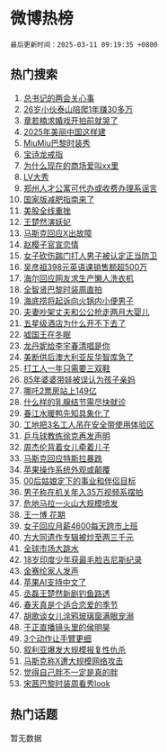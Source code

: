 # 微博热榜

`最后更新时间：2025-03-11 09:19:35 +0800`

## 热门搜索

1. [总书记的两会关心事](https://m.weibo.cn/search?containerid=100103type%3D1%26t%3D10%26q%3D%23%E6%80%BB%E4%B9%A6%E8%AE%B0%E7%9A%84%E4%B8%A4%E4%BC%9A%E5%85%B3%E5%BF%83%E4%BA%8B%23&stream_entry_id=51&isnewpage=1&extparam=seat%3D1%26stream_entry_id%3D51%26c_type%3D51%26filter_type%3Drealtimehot%26cate%3D10103%26pos%3D0%26q%3D%2523%25E6%2580%25BB%25E4%25B9%25A6%25E8%25AE%25B0%25E7%259A%2584%25E4%25B8%25A4%25E4%25BC%259A%25E5%2585%25B3%25E5%25BF%2583%25E4%25BA%258B%2523%26dgr%3D0%26display_time%3D1741655974%26pre_seqid%3D17416559746950311750561)
1. [26岁小伙泰山陪爬1年赚30多万](https://m.weibo.cn/search?containerid=100103type%3D1%26t%3D10%26q%3D%2326%E5%B2%81%E5%B0%8F%E4%BC%99%E6%B3%B0%E5%B1%B1%E9%99%AA%E7%88%AC1%E5%B9%B4%E8%B5%9A30%E5%A4%9A%E4%B8%87%23&stream_entry_id=31&isnewpage=1&extparam=seat%3D1%26stream_entry_id%3D31%26pos%3D0%26q%3D%252326%25E5%25B2%2581%25E5%25B0%258F%25E4%25BC%2599%25E6%25B3%25B0%25E5%25B1%25B1%25E9%2599%25AA%25E7%2588%25AC1%25E5%25B9%25B4%25E8%25B5%259A30%25E5%25A4%259A%25E4%25B8%2587%2523%26filter_type%3Drealtimehot%26c_type%3D31%26realpos%3D1%26flag%3D0%26band_rank%3D1%26cate%3D5001%26dgr%3D0%26lcate%3D5001%26display_time%3D1741655974%26pre_seqid%3D17416559746950311750561)
1. [章若楠求婚戏开拍前就哭了](https://m.weibo.cn/search?containerid=100103type%3D1%26t%3D10%26q%3D%23%E7%AB%A0%E8%8B%A5%E6%A5%A0%E6%B1%82%E5%A9%9A%E6%88%8F%E5%BC%80%E6%8B%8D%E5%89%8D%E5%B0%B1%E5%93%AD%E4%BA%86%23&stream_entry_id=31&isnewpage=1&extparam=seat%3D1%26stream_entry_id%3D31%26pos%3D1%26q%3D%2523%25E7%25AB%25A0%25E8%258B%25A5%25E6%25A5%25A0%25E6%25B1%2582%25E5%25A9%259A%25E6%2588%258F%25E5%25BC%2580%25E6%258B%258D%25E5%2589%258D%25E5%25B0%25B1%25E5%2593%25AD%25E4%25BA%2586%2523%26filter_type%3Drealtimehot%26c_type%3D31%26realpos%3D2%26flag%3D1%26band_rank%3D2%26cate%3D5001%26dgr%3D0%26lcate%3D5001%26display_time%3D1741655974%26pre_seqid%3D17416559746950311750561)
1. [2025年美丽中国这样建](https://m.weibo.cn/search?containerid=100103type%3D1%26t%3D10%26q%3D%232025%E5%B9%B4%E7%BE%8E%E4%B8%BD%E4%B8%AD%E5%9B%BD%E8%BF%99%E6%A0%B7%E5%BB%BA%23&stream_entry_id=31&isnewpage=1&extparam=seat%3D1%26stream_entry_id%3D31%26pos%3D2%26q%3D%25232025%25E5%25B9%25B4%25E7%25BE%258E%25E4%25B8%25BD%25E4%25B8%25AD%25E5%259B%25BD%25E8%25BF%2599%25E6%25A0%25B7%25E5%25BB%25BA%2523%26filter_type%3Drealtimehot%26c_type%3D31%26realpos%3D3%26flag%3D0%26band_rank%3D3%26cate%3D5001%26dgr%3D0%26lcate%3D5001%26display_time%3D1741655974%26pre_seqid%3D17416559746950311750561)
1. [MiuMiu巴黎时装秀](https://m.weibo.cn/search?containerid=100103type%3D1%26t%3D10%26q%3D%23MiuMiu%E5%B7%B4%E9%BB%8E%E6%97%B6%E8%A3%85%E7%A7%80%23&stream_entry_id=31&isnewpage=1&extparam=seat%3D1%26is_ad_pos%3D1%26pos%3D3%26topic_ad%3D1%26q%3D%2523MiuMiu%25E5%25B7%25B4%25E9%25BB%258E%25E6%2597%25B6%25E8%25A3%2585%25E7%25A7%2580%2523%26dgr%3D0%26adid%3D278791%26lcate%3D5001%26stream_entry_id%3D31%26band_rank%3D4%26cate%3D5001%26filter_type%3Drealtimehot%26c_type%3D31%26display_time%3D1741655974%26pre_seqid%3D17416559746950311750561)
1. [宝诗龙戒指](https://m.weibo.cn/search?containerid=100103type%3D1%26t%3D10%26q%3D%E5%AE%9D%E8%AF%97%E9%BE%99%E6%88%92%E6%8C%87&stream_entry_id=31&isnewpage=1&extparam=seat%3D1%26stream_entry_id%3D31%26pos%3D4%26q%3D%25E5%25AE%259D%25E8%25AF%2597%25E9%25BE%2599%25E6%2588%2592%25E6%258C%2587%26filter_type%3Drealtimehot%26c_type%3D31%26realpos%3D4%26flag%3D1%26band_rank%3D4%26cate%3D5001%26dgr%3D0%26lcate%3D5001%26display_time%3D1741655974%26pre_seqid%3D17416559746950311750561)
1. [为什么现在的商场爱叫xx里](https://m.weibo.cn/search?containerid=100103type%3D1%26t%3D10%26q%3D%23%E4%B8%BA%E4%BB%80%E4%B9%88%E7%8E%B0%E5%9C%A8%E7%9A%84%E5%95%86%E5%9C%BA%E7%88%B1%E5%8F%ABxx%E9%87%8C%23&stream_entry_id=31&isnewpage=1&extparam=seat%3D1%26stream_entry_id%3D31%26pos%3D5%26q%3D%2523%25E4%25B8%25BA%25E4%25BB%2580%25E4%25B9%2588%25E7%258E%25B0%25E5%259C%25A8%25E7%259A%2584%25E5%2595%2586%25E5%259C%25BA%25E7%2588%25B1%25E5%258F%25ABxx%25E9%2587%258C%2523%26filter_type%3Drealtimehot%26c_type%3D31%26realpos%3D5%26flag%3D0%26band_rank%3D5%26cate%3D5001%26dgr%3D0%26lcate%3D5001%26display_time%3D1741655974%26pre_seqid%3D17416559746950311750561)
1. [LV大秀](https://m.weibo.cn/search?containerid=100103type%3D1%26t%3D10%26q%3DLV%E5%A4%A7%E7%A7%80&stream_entry_id=31&isnewpage=1&extparam=seat%3D1%26stream_entry_id%3D31%26pos%3D6%26q%3DLV%25E5%25A4%25A7%25E7%25A7%2580%26filter_type%3Drealtimehot%26c_type%3D31%26realpos%3D6%26flag%3D1%26band_rank%3D6%26cate%3D5001%26dgr%3D0%26lcate%3D5001%26display_time%3D1741655974%26pre_seqid%3D17416559746950311750561)
1. [郑州人才公寓可代办或收费办理系谣言](https://m.weibo.cn/search?containerid=100103type%3D1%26t%3D10%26q%3D%23%E9%83%91%E5%B7%9E%E4%BA%BA%E6%89%8D%E5%85%AC%E5%AF%93%E5%8F%AF%E4%BB%A3%E5%8A%9E%E6%88%96%E6%94%B6%E8%B4%B9%E5%8A%9E%E7%90%86%E7%B3%BB%E8%B0%A3%E8%A8%80%23&stream_entry_id=31&isnewpage=1&extparam=seat%3D1%26is_ad_pos%3D1%26pos%3D7%26q%3D%2523%25E9%2583%2591%25E5%25B7%259E%25E4%25BA%25BA%25E6%2589%258D%25E5%2585%25AC%25E5%25AF%2593%25E5%258F%25AF%25E4%25BB%25A3%25E5%258A%259E%25E6%2588%2596%25E6%2594%25B6%25E8%25B4%25B9%25E5%258A%259E%25E7%2590%2586%25E7%25B3%25BB%25E8%25B0%25A3%25E8%25A8%2580%2523%26dgr%3D0%26adid%3D278804%26lcate%3D5001%26stream_entry_id%3D31%26band_rank%3D7%26cate%3D5001%26filter_type%3Drealtimehot%26c_type%3D31%26display_time%3D1741655974%26pre_seqid%3D17416559746950311750561)
1. [国家版减肥指南来了](https://m.weibo.cn/search?containerid=100103type%3D1%26t%3D10%26q%3D%23%E5%9B%BD%E5%AE%B6%E7%89%88%E5%87%8F%E8%82%A5%E6%8C%87%E5%8D%97%E6%9D%A5%E4%BA%86%23&stream_entry_id=31&isnewpage=1&extparam=seat%3D1%26stream_entry_id%3D31%26pos%3D8%26q%3D%2523%25E5%259B%25BD%25E5%25AE%25B6%25E7%2589%2588%25E5%2587%258F%25E8%2582%25A5%25E6%258C%2587%25E5%258D%2597%25E6%259D%25A5%25E4%25BA%2586%2523%26filter_type%3Drealtimehot%26c_type%3D31%26realpos%3D7%26flag%3D16%26band_rank%3D7%26cate%3D5001%26dgr%3D0%26lcate%3D5001%26display_time%3D1741655974%26pre_seqid%3D17416559746950311750561)
1. [美股全线重挫](https://m.weibo.cn/search?containerid=100103type%3D1%26t%3D10%26q%3D%23%E7%BE%8E%E8%82%A1%E5%85%A8%E7%BA%BF%E9%87%8D%E6%8C%AB%23&stream_entry_id=31&isnewpage=1&extparam=seat%3D1%26stream_entry_id%3D31%26pos%3D9%26q%3D%2523%25E7%25BE%258E%25E8%2582%25A1%25E5%2585%25A8%25E7%25BA%25BF%25E9%2587%258D%25E6%258C%25AB%2523%26filter_type%3Drealtimehot%26c_type%3D31%26realpos%3D8%26flag%3D1%26band_rank%3D8%26cate%3D5001%26dgr%3D0%26lcate%3D5001%26display_time%3D1741655974%26pre_seqid%3D17416559746950311750561)
1. [王楚然演妖妃](https://m.weibo.cn/search?containerid=100103type%3D1%26t%3D10%26q%3D%E7%8E%8B%E6%A5%9A%E7%84%B6%E6%BC%94%E5%A6%96%E5%A6%83&stream_entry_id=31&isnewpage=1&extparam=seat%3D1%26stream_entry_id%3D31%26pos%3D10%26q%3D%25E7%258E%258B%25E6%25A5%259A%25E7%2584%25B6%25E6%25BC%2594%25E5%25A6%2596%25E5%25A6%2583%26filter_type%3Drealtimehot%26c_type%3D31%26realpos%3D9%26flag%3D0%26band_rank%3D9%26cate%3D5001%26dgr%3D0%26lcate%3D5001%26display_time%3D1741655974%26pre_seqid%3D17416559746950311750561)
1. [马斯克回应X出故障](https://m.weibo.cn/search?containerid=100103type%3D1%26t%3D10%26q%3D%23%E9%A9%AC%E6%96%AF%E5%85%8B%E5%9B%9E%E5%BA%94X%E5%87%BA%E6%95%85%E9%9A%9C%23&stream_entry_id=31&isnewpage=1&extparam=seat%3D1%26stream_entry_id%3D31%26pos%3D11%26q%3D%2523%25E9%25A9%25AC%25E6%2596%25AF%25E5%2585%258B%25E5%259B%259E%25E5%25BA%2594X%25E5%2587%25BA%25E6%2595%2585%25E9%259A%259C%2523%26filter_type%3Drealtimehot%26c_type%3D31%26realpos%3D10%26flag%3D1%26band_rank%3D10%26cate%3D5001%26dgr%3D0%26lcate%3D5001%26display_time%3D1741655974%26pre_seqid%3D17416559746950311750561)
1. [赵樱子官宣恋情](https://m.weibo.cn/search?containerid=100103type%3D1%26t%3D10%26q%3D%23%E8%B5%B5%E6%A8%B1%E5%AD%90%E5%AE%98%E5%AE%A3%E6%81%8B%E6%83%85%23&stream_entry_id=31&isnewpage=1&extparam=seat%3D1%26stream_entry_id%3D31%26pos%3D12%26q%3D%2523%25E8%25B5%25B5%25E6%25A8%25B1%25E5%25AD%2590%25E5%25AE%2598%25E5%25AE%25A3%25E6%2581%258B%25E6%2583%2585%2523%26filter_type%3Drealtimehot%26c_type%3D31%26realpos%3D11%26flag%3D2%26band_rank%3D11%26cate%3D5001%26dgr%3D0%26lcate%3D5001%26display_time%3D1741655974%26pre_seqid%3D17416559746950311750561)
1. [女子砍伤踹门打人男子被认定正当防卫](https://m.weibo.cn/search?containerid=100103type%3D1%26t%3D10%26q%3D%23%E5%A5%B3%E5%AD%90%E7%A0%8D%E4%BC%A4%E8%B8%B9%E9%97%A8%E6%89%93%E4%BA%BA%E7%94%B7%E5%AD%90%E8%A2%AB%E8%AE%A4%E5%AE%9A%E6%AD%A3%E5%BD%93%E9%98%B2%E5%8D%AB%23&stream_entry_id=31&isnewpage=1&extparam=seat%3D1%26stream_entry_id%3D31%26pos%3D13%26q%3D%2523%25E5%25A5%25B3%25E5%25AD%2590%25E7%25A0%258D%25E4%25BC%25A4%25E8%25B8%25B9%25E9%2597%25A8%25E6%2589%2593%25E4%25BA%25BA%25E7%2594%25B7%25E5%25AD%2590%25E8%25A2%25AB%25E8%25AE%25A4%25E5%25AE%259A%25E6%25AD%25A3%25E5%25BD%2593%25E9%2598%25B2%25E5%258D%25AB%2523%26filter_type%3Drealtimehot%26c_type%3D31%26realpos%3D12%26flag%3D1%26band_rank%3D12%26cate%3D5001%26dgr%3D0%26lcate%3D5001%26display_time%3D1741655974%26pre_seqid%3D17416559746950311750561)
1. [吴彦祖398元英语课销售额超500万](https://m.weibo.cn/search?containerid=100103type%3D1%26t%3D10%26q%3D%23%E5%90%B4%E5%BD%A6%E7%A5%96398%E5%85%83%E8%8B%B1%E8%AF%AD%E8%AF%BE%E9%94%80%E5%94%AE%E9%A2%9D%E8%B6%85500%E4%B8%87%23&stream_entry_id=31&isnewpage=1&extparam=seat%3D1%26stream_entry_id%3D31%26pos%3D14%26q%3D%2523%25E5%2590%25B4%25E5%25BD%25A6%25E7%25A5%2596398%25E5%2585%2583%25E8%258B%25B1%25E8%25AF%25AD%25E8%25AF%25BE%25E9%2594%2580%25E5%2594%25AE%25E9%25A2%259D%25E8%25B6%2585500%25E4%25B8%2587%2523%26filter_type%3Drealtimehot%26c_type%3D31%26realpos%3D13%26flag%3D1%26band_rank%3D13%26cate%3D5001%26dgr%3D0%26lcate%3D5001%26display_time%3D1741655974%26pre_seqid%3D17416559746950311750561)
1. [海尔回应网友求生产懒人洗衣机](https://m.weibo.cn/search?containerid=100103type%3D1%26t%3D10%26q%3D%23%E6%B5%B7%E5%B0%94%E5%9B%9E%E5%BA%94%E7%BD%91%E5%8F%8B%E6%B1%82%E7%94%9F%E4%BA%A7%E6%87%92%E4%BA%BA%E6%B4%97%E8%A1%A3%E6%9C%BA%23&stream_entry_id=31&isnewpage=1&extparam=seat%3D1%26stream_entry_id%3D31%26pos%3D15%26q%3D%2523%25E6%25B5%25B7%25E5%25B0%2594%25E5%259B%259E%25E5%25BA%2594%25E7%25BD%2591%25E5%258F%258B%25E6%25B1%2582%25E7%2594%259F%25E4%25BA%25A7%25E6%2587%2592%25E4%25BA%25BA%25E6%25B4%2597%25E8%25A1%25A3%25E6%259C%25BA%2523%26filter_type%3Drealtimehot%26c_type%3D31%26realpos%3D14%26flag%3D0%26band_rank%3D14%26cate%3D5001%26dgr%3D0%26lcate%3D5001%26display_time%3D1741655974%26pre_seqid%3D17416559746950311750561)
1. [全智贤巴黎时装周直拍](https://m.weibo.cn/search?containerid=100103type%3D1%26t%3D10%26q%3D%E5%85%A8%E6%99%BA%E8%B4%A4%E5%B7%B4%E9%BB%8E%E6%97%B6%E8%A3%85%E5%91%A8%E7%9B%B4%E6%8B%8D&stream_entry_id=31&isnewpage=1&extparam=seat%3D1%26stream_entry_id%3D31%26pos%3D16%26q%3D%25E5%2585%25A8%25E6%2599%25BA%25E8%25B4%25A4%25E5%25B7%25B4%25E9%25BB%258E%25E6%2597%25B6%25E8%25A3%2585%25E5%2591%25A8%25E7%259B%25B4%25E6%258B%258D%26filter_type%3Drealtimehot%26c_type%3D31%26realpos%3D15%26flag%3D1%26band_rank%3D15%26cate%3D5001%26dgr%3D0%26lcate%3D5001%26display_time%3D1741655974%26pre_seqid%3D17416559746950311750561)
1. [海底捞将起诉向火锅内小便男子](https://m.weibo.cn/search?containerid=100103type%3D1%26t%3D10%26q%3D%23%E6%B5%B7%E5%BA%95%E6%8D%9E%E5%B0%86%E8%B5%B7%E8%AF%89%E5%90%91%E7%81%AB%E9%94%85%E5%86%85%E5%B0%8F%E4%BE%BF%E7%94%B7%E5%AD%90%23&stream_entry_id=31&isnewpage=1&extparam=seat%3D1%26stream_entry_id%3D31%26pos%3D17%26q%3D%2523%25E6%25B5%25B7%25E5%25BA%2595%25E6%258D%259E%25E5%25B0%2586%25E8%25B5%25B7%25E8%25AF%2589%25E5%2590%2591%25E7%2581%25AB%25E9%2594%2585%25E5%2586%2585%25E5%25B0%258F%25E4%25BE%25BF%25E7%2594%25B7%25E5%25AD%2590%2523%26filter_type%3Drealtimehot%26c_type%3D31%26realpos%3D16%26flag%3D0%26band_rank%3D16%26cate%3D5001%26dgr%3D0%26lcate%3D5001%26display_time%3D1741655974%26pre_seqid%3D17416559746950311750561)
1. [夫妻吵架丈夫和公公抢走两月大婴儿](https://m.weibo.cn/search?containerid=100103type%3D1%26t%3D10%26q%3D%23%E5%A4%AB%E5%A6%BB%E5%90%B5%E6%9E%B6%E4%B8%88%E5%A4%AB%E5%92%8C%E5%85%AC%E5%85%AC%E6%8A%A2%E8%B5%B0%E4%B8%A4%E6%9C%88%E5%A4%A7%E5%A9%B4%E5%84%BF%23&stream_entry_id=31&isnewpage=1&extparam=seat%3D1%26stream_entry_id%3D31%26pos%3D18%26q%3D%2523%25E5%25A4%25AB%25E5%25A6%25BB%25E5%2590%25B5%25E6%259E%25B6%25E4%25B8%2588%25E5%25A4%25AB%25E5%2592%258C%25E5%2585%25AC%25E5%2585%25AC%25E6%258A%25A2%25E8%25B5%25B0%25E4%25B8%25A4%25E6%259C%2588%25E5%25A4%25A7%25E5%25A9%25B4%25E5%2584%25BF%2523%26filter_type%3Drealtimehot%26c_type%3D31%26realpos%3D17%26flag%3D0%26band_rank%3D17%26cate%3D5001%26dgr%3D0%26lcate%3D5001%26display_time%3D1741655974%26pre_seqid%3D17416559746950311750561)
1. [五星级酒店为什么开不下去了](https://m.weibo.cn/search?containerid=100103type%3D1%26t%3D10%26q%3D%23%E4%BA%94%E6%98%9F%E7%BA%A7%E9%85%92%E5%BA%97%E4%B8%BA%E4%BB%80%E4%B9%88%E5%BC%80%E4%B8%8D%E4%B8%8B%E5%8E%BB%E4%BA%86%23&stream_entry_id=31&isnewpage=1&extparam=seat%3D1%26stream_entry_id%3D31%26pos%3D19%26q%3D%2523%25E4%25BA%2594%25E6%2598%259F%25E7%25BA%25A7%25E9%2585%2592%25E5%25BA%2597%25E4%25B8%25BA%25E4%25BB%2580%25E4%25B9%2588%25E5%25BC%2580%25E4%25B8%258D%25E4%25B8%258B%25E5%258E%25BB%25E4%25BA%2586%2523%26filter_type%3Drealtimehot%26c_type%3D31%26realpos%3D18%26flag%3D0%26band_rank%3D18%26cate%3D5001%26dgr%3D0%26lcate%3D5001%26display_time%3D1741655974%26pre_seqid%3D17416559746950311750561)
1. [嘘国王在冬眠](https://m.weibo.cn/search?containerid=100103type%3D1%26t%3D10%26q%3D%E5%98%98%E5%9B%BD%E7%8E%8B%E5%9C%A8%E5%86%AC%E7%9C%A0&stream_entry_id=31&isnewpage=1&extparam=seat%3D1%26stream_entry_id%3D31%26pos%3D20%26q%3D%25E5%2598%2598%25E5%259B%25BD%25E7%258E%258B%25E5%259C%25A8%25E5%2586%25AC%25E7%259C%25A0%26filter_type%3Drealtimehot%26c_type%3D31%26realpos%3D19%26flag%3D1%26band_rank%3D19%26cate%3D5001%26dgr%3D0%26lcate%3D5001%26display_time%3D1741655974%26pre_seqid%3D17416559746950311750561)
1. [龙丹妮给李宇春清唱是你](https://m.weibo.cn/search?containerid=100103type%3D1%26t%3D10%26q%3D%E9%BE%99%E4%B8%B9%E5%A6%AE%E7%BB%99%E6%9D%8E%E5%AE%87%E6%98%A5%E6%B8%85%E5%94%B1%E6%98%AF%E4%BD%A0&stream_entry_id=31&isnewpage=1&extparam=seat%3D1%26stream_entry_id%3D31%26pos%3D21%26q%3D%25E9%25BE%2599%25E4%25B8%25B9%25E5%25A6%25AE%25E7%25BB%2599%25E6%259D%258E%25E5%25AE%2587%25E6%2598%25A5%25E6%25B8%2585%25E5%2594%25B1%25E6%2598%25AF%25E4%25BD%25A0%26filter_type%3Drealtimehot%26c_type%3D31%26realpos%3D20%26flag%3D1%26band_rank%3D20%26cate%3D5001%26dgr%3D0%26lcate%3D5001%26display_time%3D1741655974%26pre_seqid%3D17416559746950311750561)
1. [美断供后澳大利亚反华智库急了](https://m.weibo.cn/search?containerid=100103type%3D1%26t%3D10%26q%3D%23%E7%BE%8E%E6%96%AD%E4%BE%9B%E5%90%8E%E6%BE%B3%E5%A4%A7%E5%88%A9%E4%BA%9A%E5%8F%8D%E5%8D%8E%E6%99%BA%E5%BA%93%E6%80%A5%E4%BA%86%23&stream_entry_id=31&isnewpage=1&extparam=seat%3D1%26stream_entry_id%3D31%26pos%3D22%26q%3D%2523%25E7%25BE%258E%25E6%2596%25AD%25E4%25BE%259B%25E5%2590%258E%25E6%25BE%25B3%25E5%25A4%25A7%25E5%2588%25A9%25E4%25BA%259A%25E5%258F%258D%25E5%258D%258E%25E6%2599%25BA%25E5%25BA%2593%25E6%2580%25A5%25E4%25BA%2586%2523%26filter_type%3Drealtimehot%26c_type%3D31%26realpos%3D21%26flag%3D1%26band_rank%3D21%26cate%3D5001%26dgr%3D0%26lcate%3D5001%26display_time%3D1741655974%26pre_seqid%3D17416559746950311750561)
1. [打工人一年只需要三双鞋](https://m.weibo.cn/search?containerid=100103type%3D1%26t%3D10%26q%3D%23%E6%89%93%E5%B7%A5%E4%BA%BA%E4%B8%80%E5%B9%B4%E5%8F%AA%E9%9C%80%E8%A6%81%E4%B8%89%E5%8F%8C%E9%9E%8B%23&stream_entry_id=31&isnewpage=1&extparam=seat%3D1%26stream_entry_id%3D31%26pos%3D23%26q%3D%2523%25E6%2589%2593%25E5%25B7%25A5%25E4%25BA%25BA%25E4%25B8%2580%25E5%25B9%25B4%25E5%258F%25AA%25E9%259C%2580%25E8%25A6%2581%25E4%25B8%2589%25E5%258F%258C%25E9%259E%258B%2523%26filter_type%3Drealtimehot%26c_type%3D31%26realpos%3D22%26flag%3D1%26band_rank%3D22%26cate%3D5001%26dgr%3D0%26lcate%3D5001%26display_time%3D1741655974%26pre_seqid%3D17416559746950311750561)
1. [85年婆婆带娃被误认为孩子亲妈](https://m.weibo.cn/search?containerid=100103type%3D1%26t%3D10%26q%3D%2385%E5%B9%B4%E5%A9%86%E5%A9%86%E5%B8%A6%E5%A8%83%E8%A2%AB%E8%AF%AF%E8%AE%A4%E4%B8%BA%E5%AD%A9%E5%AD%90%E4%BA%B2%E5%A6%88%23&stream_entry_id=31&isnewpage=1&extparam=seat%3D1%26stream_entry_id%3D31%26pos%3D24%26q%3D%252385%25E5%25B9%25B4%25E5%25A9%2586%25E5%25A9%2586%25E5%25B8%25A6%25E5%25A8%2583%25E8%25A2%25AB%25E8%25AF%25AF%25E8%25AE%25A4%25E4%25B8%25BA%25E5%25AD%25A9%25E5%25AD%2590%25E4%25BA%25B2%25E5%25A6%2588%2523%26filter_type%3Drealtimehot%26c_type%3D31%26realpos%3D23%26flag%3D0%26band_rank%3D23%26cate%3D5001%26dgr%3D0%26lcate%3D5001%26display_time%3D1741655974%26pre_seqid%3D17416559746950311750561)
1. [哪吒2票房站上149亿](https://m.weibo.cn/search?containerid=100103type%3D1%26t%3D10%26q%3D%23%E5%93%AA%E5%90%922%E7%A5%A8%E6%88%BF%E7%AB%99%E4%B8%8A149%E4%BA%BF%23&stream_entry_id=31&isnewpage=1&extparam=seat%3D1%26stream_entry_id%3D31%26pos%3D25%26q%3D%2523%25E5%2593%25AA%25E5%2590%25922%25E7%25A5%25A8%25E6%2588%25BF%25E7%25AB%2599%25E4%25B8%258A149%25E4%25BA%25BF%2523%26filter_type%3Drealtimehot%26c_type%3D31%26realpos%3D24%26flag%3D0%26band_rank%3D24%26cate%3D5001%26dgr%3D0%26lcate%3D5001%26display_time%3D1741655974%26pre_seqid%3D17416559746950311750561)
1. [什么样的乳腺结节需尽快就诊](https://m.weibo.cn/search?containerid=100103type%3D1%26t%3D10%26q%3D%23%E4%BB%80%E4%B9%88%E6%A0%B7%E7%9A%84%E4%B9%B3%E8%85%BA%E7%BB%93%E8%8A%82%E9%9C%80%E5%B0%BD%E5%BF%AB%E5%B0%B1%E8%AF%8A%23&stream_entry_id=31&isnewpage=1&extparam=seat%3D1%26stream_entry_id%3D31%26pos%3D26%26q%3D%2523%25E4%25BB%2580%25E4%25B9%2588%25E6%25A0%25B7%25E7%259A%2584%25E4%25B9%25B3%25E8%2585%25BA%25E7%25BB%2593%25E8%258A%2582%25E9%259C%2580%25E5%25B0%25BD%25E5%25BF%25AB%25E5%25B0%25B1%25E8%25AF%258A%2523%26filter_type%3Drealtimehot%26c_type%3D31%26realpos%3D25%26flag%3D1%26band_rank%3D25%26cate%3D5001%26dgr%3D0%26lcate%3D5001%26display_time%3D1741655974%26pre_seqid%3D17416559746950311750561)
1. [春江水暖鸭先知具象化了](https://m.weibo.cn/search?containerid=100103type%3D1%26t%3D10%26q%3D%23%E6%98%A5%E6%B1%9F%E6%B0%B4%E6%9A%96%E9%B8%AD%E5%85%88%E7%9F%A5%E5%85%B7%E8%B1%A1%E5%8C%96%E4%BA%86%23&stream_entry_id=31&isnewpage=1&extparam=seat%3D1%26stream_entry_id%3D31%26pos%3D27%26q%3D%2523%25E6%2598%25A5%25E6%25B1%259F%25E6%25B0%25B4%25E6%259A%2596%25E9%25B8%25AD%25E5%2585%2588%25E7%259F%25A5%25E5%2585%25B7%25E8%25B1%25A1%25E5%258C%2596%25E4%25BA%2586%2523%26filter_type%3Drealtimehot%26c_type%3D31%26realpos%3D26%26flag%3D1%26band_rank%3D26%26cate%3D5001%26dgr%3D0%26lcate%3D5001%26display_time%3D1741655974%26pre_seqid%3D17416559746950311750561)
1. [工地把3名工人吊在安全带使用体验区](https://m.weibo.cn/search?containerid=100103type%3D1%26t%3D10%26q%3D%23%E5%B7%A5%E5%9C%B0%E6%8A%8A3%E5%90%8D%E5%B7%A5%E4%BA%BA%E5%90%8A%E5%9C%A8%E5%AE%89%E5%85%A8%E5%B8%A6%E4%BD%BF%E7%94%A8%E4%BD%93%E9%AA%8C%E5%8C%BA%23&stream_entry_id=31&isnewpage=1&extparam=seat%3D1%26stream_entry_id%3D31%26pos%3D28%26q%3D%2523%25E5%25B7%25A5%25E5%259C%25B0%25E6%258A%258A3%25E5%2590%258D%25E5%25B7%25A5%25E4%25BA%25BA%25E5%2590%258A%25E5%259C%25A8%25E5%25AE%2589%25E5%2585%25A8%25E5%25B8%25A6%25E4%25BD%25BF%25E7%2594%25A8%25E4%25BD%2593%25E9%25AA%258C%25E5%258C%25BA%2523%26filter_type%3Drealtimehot%26c_type%3D31%26realpos%3D27%26flag%3D0%26band_rank%3D27%26cate%3D5001%26dgr%3D0%26lcate%3D5001%26display_time%3D1741655974%26pre_seqid%3D17416559746950311750561)
1. [乒乓球教练徐克再发声明](https://m.weibo.cn/search?containerid=100103type%3D1%26t%3D10%26q%3D%23%E4%B9%92%E4%B9%93%E7%90%83%E6%95%99%E7%BB%83%E5%BE%90%E5%85%8B%E5%86%8D%E5%8F%91%E5%A3%B0%E6%98%8E%23&stream_entry_id=31&isnewpage=1&extparam=seat%3D1%26stream_entry_id%3D31%26pos%3D29%26q%3D%2523%25E4%25B9%2592%25E4%25B9%2593%25E7%2590%2583%25E6%2595%2599%25E7%25BB%2583%25E5%25BE%2590%25E5%2585%258B%25E5%2586%258D%25E5%258F%2591%25E5%25A3%25B0%25E6%2598%258E%2523%26filter_type%3Drealtimehot%26c_type%3D31%26realpos%3D28%26flag%3D1%26band_rank%3D28%26cate%3D5001%26dgr%3D0%26lcate%3D5001%26display_time%3D1741655974%26pre_seqid%3D17416559746950311750561)
1. [周杰伦背着女儿牵着儿子](https://m.weibo.cn/search?containerid=100103type%3D1%26t%3D10%26q%3D%23%E5%91%A8%E6%9D%B0%E4%BC%A6%E8%83%8C%E7%9D%80%E5%A5%B3%E5%84%BF%E7%89%B5%E7%9D%80%E5%84%BF%E5%AD%90%23&stream_entry_id=31&isnewpage=1&extparam=seat%3D1%26stream_entry_id%3D31%26pos%3D30%26q%3D%2523%25E5%2591%25A8%25E6%259D%25B0%25E4%25BC%25A6%25E8%2583%258C%25E7%259D%2580%25E5%25A5%25B3%25E5%2584%25BF%25E7%2589%25B5%25E7%259D%2580%25E5%2584%25BF%25E5%25AD%2590%2523%26filter_type%3Drealtimehot%26c_type%3D31%26realpos%3D29%26flag%3D0%26band_rank%3D29%26cate%3D5001%26dgr%3D0%26lcate%3D5001%26display_time%3D1741655974%26pre_seqid%3D17416559746950311750561)
1. [马斯克回应特斯拉暴跌](https://m.weibo.cn/search?containerid=100103type%3D1%26t%3D10%26q%3D%23%E9%A9%AC%E6%96%AF%E5%85%8B%E5%9B%9E%E5%BA%94%E7%89%B9%E6%96%AF%E6%8B%89%E6%9A%B4%E8%B7%8C%23&stream_entry_id=31&isnewpage=1&extparam=seat%3D1%26stream_entry_id%3D31%26pos%3D31%26q%3D%2523%25E9%25A9%25AC%25E6%2596%25AF%25E5%2585%258B%25E5%259B%259E%25E5%25BA%2594%25E7%2589%25B9%25E6%2596%25AF%25E6%258B%2589%25E6%259A%25B4%25E8%25B7%258C%2523%26filter_type%3Drealtimehot%26c_type%3D31%26realpos%3D30%26flag%3D1%26band_rank%3D30%26cate%3D5001%26dgr%3D0%26lcate%3D5001%26display_time%3D1741655974%26pre_seqid%3D17416559746950311750561)
1. [苹果操作系统外观或颠覆](https://m.weibo.cn/search?containerid=100103type%3D1%26t%3D10%26q%3D%23%E8%8B%B9%E6%9E%9C%E6%93%8D%E4%BD%9C%E7%B3%BB%E7%BB%9F%E5%A4%96%E8%A7%82%E6%88%96%E9%A2%A0%E8%A6%86%23&stream_entry_id=31&isnewpage=1&extparam=seat%3D1%26stream_entry_id%3D31%26pos%3D32%26q%3D%2523%25E8%258B%25B9%25E6%259E%259C%25E6%2593%258D%25E4%25BD%259C%25E7%25B3%25BB%25E7%25BB%259F%25E5%25A4%2596%25E8%25A7%2582%25E6%2588%2596%25E9%25A2%25A0%25E8%25A6%2586%2523%26filter_type%3Drealtimehot%26c_type%3D31%26realpos%3D31%26flag%3D1%26band_rank%3D31%26cate%3D5001%26dgr%3D0%26lcate%3D5001%26display_time%3D1741655974%26pre_seqid%3D17416559746950311750561)
1. [00后姑娘定下的事业和伴侣目标](https://m.weibo.cn/search?containerid=100103type%3D1%26t%3D10%26q%3D%2300%E5%90%8E%E5%A7%91%E5%A8%98%E5%AE%9A%E4%B8%8B%E7%9A%84%E4%BA%8B%E4%B8%9A%E5%92%8C%E4%BC%B4%E4%BE%A3%E7%9B%AE%E6%A0%87%23&stream_entry_id=31&isnewpage=1&extparam=seat%3D1%26stream_entry_id%3D31%26pos%3D33%26q%3D%252300%25E5%2590%258E%25E5%25A7%2591%25E5%25A8%2598%25E5%25AE%259A%25E4%25B8%258B%25E7%259A%2584%25E4%25BA%258B%25E4%25B8%259A%25E5%2592%258C%25E4%25BC%25B4%25E4%25BE%25A3%25E7%259B%25AE%25E6%25A0%2587%2523%26filter_type%3Drealtimehot%26c_type%3D31%26realpos%3D32%26flag%3D1%26band_rank%3D32%26cate%3D5001%26dgr%3D0%26lcate%3D5001%26display_time%3D1741655974%26pre_seqid%3D17416559746950311750561)
1. [男子称在机关年入35万视频系摆拍](https://m.weibo.cn/search?containerid=100103type%3D1%26t%3D10%26q%3D%23%E7%94%B7%E5%AD%90%E7%A7%B0%E5%9C%A8%E6%9C%BA%E5%85%B3%E5%B9%B4%E5%85%A535%E4%B8%87%E8%A7%86%E9%A2%91%E7%B3%BB%E6%91%86%E6%8B%8D%23&stream_entry_id=31&isnewpage=1&extparam=seat%3D1%26stream_entry_id%3D31%26pos%3D34%26q%3D%2523%25E7%2594%25B7%25E5%25AD%2590%25E7%25A7%25B0%25E5%259C%25A8%25E6%259C%25BA%25E5%2585%25B3%25E5%25B9%25B4%25E5%2585%25A535%25E4%25B8%2587%25E8%25A7%2586%25E9%25A2%2591%25E7%25B3%25BB%25E6%2591%2586%25E6%258B%258D%2523%26filter_type%3Drealtimehot%26c_type%3D31%26realpos%3D33%26flag%3D1%26band_rank%3D33%26cate%3D5001%26dgr%3D0%26lcate%3D5001%26display_time%3D1741655974%26pre_seqid%3D17416559746950311750561)
1. [危地马拉一火山大规模喷发](https://m.weibo.cn/search?containerid=100103type%3D1%26t%3D10%26q%3D%23%E5%8D%B1%E5%9C%B0%E9%A9%AC%E6%8B%89%E4%B8%80%E7%81%AB%E5%B1%B1%E5%A4%A7%E8%A7%84%E6%A8%A1%E5%96%B7%E5%8F%91%23&stream_entry_id=31&isnewpage=1&extparam=seat%3D1%26stream_entry_id%3D31%26pos%3D35%26q%3D%2523%25E5%258D%25B1%25E5%259C%25B0%25E9%25A9%25AC%25E6%258B%2589%25E4%25B8%2580%25E7%2581%25AB%25E5%25B1%25B1%25E5%25A4%25A7%25E8%25A7%2584%25E6%25A8%25A1%25E5%2596%25B7%25E5%258F%2591%2523%26filter_type%3Drealtimehot%26c_type%3D31%26realpos%3D34%26flag%3D1%26band_rank%3D34%26cate%3D5001%26dgr%3D0%26lcate%3D5001%26display_time%3D1741655974%26pre_seqid%3D17416559746950311750561)
1. [王一博 花期](https://m.weibo.cn/search?containerid=100103type%3D1%26t%3D10%26q%3D%E7%8E%8B%E4%B8%80%E5%8D%9A+%E8%8A%B1%E6%9C%9F&stream_entry_id=31&isnewpage=1&extparam=seat%3D1%26stream_entry_id%3D31%26pos%3D36%26q%3D%25E7%258E%258B%25E4%25B8%2580%25E5%258D%259A%2520%25E8%258A%25B1%25E6%259C%259F%26filter_type%3Drealtimehot%26c_type%3D31%26realpos%3D35%26flag%3D0%26band_rank%3D35%26cate%3D5001%26dgr%3D0%26lcate%3D5001%26display_time%3D1741655974%26pre_seqid%3D17416559746950311750561)
1. [女子回应月薪4600每天跨市上班](https://m.weibo.cn/search?containerid=100103type%3D1%26t%3D10%26q%3D%23%E5%A5%B3%E5%AD%90%E5%9B%9E%E5%BA%94%E6%9C%88%E8%96%AA4600%E6%AF%8F%E5%A4%A9%E8%B7%A8%E5%B8%82%E4%B8%8A%E7%8F%AD%23&stream_entry_id=31&isnewpage=1&extparam=seat%3D1%26stream_entry_id%3D31%26pos%3D37%26q%3D%2523%25E5%25A5%25B3%25E5%25AD%2590%25E5%259B%259E%25E5%25BA%2594%25E6%259C%2588%25E8%2596%25AA4600%25E6%25AF%258F%25E5%25A4%25A9%25E8%25B7%25A8%25E5%25B8%2582%25E4%25B8%258A%25E7%258F%25AD%2523%26filter_type%3Drealtimehot%26c_type%3D31%26realpos%3D36%26flag%3D1%26band_rank%3D36%26cate%3D5001%26dgr%3D0%26lcate%3D5001%26display_time%3D1741655974%26pre_seqid%3D17416559746950311750561)
1. [方大同遗作专辑被炒至两三千元](https://m.weibo.cn/search?containerid=100103type%3D1%26t%3D10%26q%3D%23%E6%96%B9%E5%A4%A7%E5%90%8C%E9%81%97%E4%BD%9C%E4%B8%93%E8%BE%91%E8%A2%AB%E7%82%92%E8%87%B3%E4%B8%A4%E4%B8%89%E5%8D%83%E5%85%83%23&stream_entry_id=31&isnewpage=1&extparam=seat%3D1%26stream_entry_id%3D31%26pos%3D38%26q%3D%2523%25E6%2596%25B9%25E5%25A4%25A7%25E5%2590%258C%25E9%2581%2597%25E4%25BD%259C%25E4%25B8%2593%25E8%25BE%2591%25E8%25A2%25AB%25E7%2582%2592%25E8%2587%25B3%25E4%25B8%25A4%25E4%25B8%2589%25E5%258D%2583%25E5%2585%2583%2523%26filter_type%3Drealtimehot%26c_type%3D31%26realpos%3D37%26flag%3D0%26band_rank%3D37%26cate%3D5001%26dgr%3D0%26lcate%3D5001%26display_time%3D1741655974%26pre_seqid%3D17416559746950311750561)
1. [全球市场大跳水](https://m.weibo.cn/search?containerid=100103type%3D1%26t%3D10%26q%3D%23%E5%85%A8%E7%90%83%E5%B8%82%E5%9C%BA%E5%A4%A7%E8%B7%B3%E6%B0%B4%23&stream_entry_id=31&isnewpage=1&extparam=seat%3D1%26stream_entry_id%3D31%26pos%3D39%26q%3D%2523%25E5%2585%25A8%25E7%2590%2583%25E5%25B8%2582%25E5%259C%25BA%25E5%25A4%25A7%25E8%25B7%25B3%25E6%25B0%25B4%2523%26filter_type%3Drealtimehot%26c_type%3D31%26realpos%3D38%26flag%3D1%26band_rank%3D38%26cate%3D5001%26dgr%3D0%26lcate%3D5001%26display_time%3D1741655974%26pre_seqid%3D17416559746950311750561)
1. [18岁印度少年获最毛脸吉尼斯纪录](https://m.weibo.cn/search?containerid=100103type%3D1%26t%3D10%26q%3D%2318%E5%B2%81%E5%8D%B0%E5%BA%A6%E5%B0%91%E5%B9%B4%E8%8E%B7%E6%9C%80%E6%AF%9B%E8%84%B8%E5%90%89%E5%B0%BC%E6%96%AF%E7%BA%AA%E5%BD%95%23&stream_entry_id=31&isnewpage=1&extparam=seat%3D1%26stream_entry_id%3D31%26pos%3D40%26q%3D%252318%25E5%25B2%2581%25E5%258D%25B0%25E5%25BA%25A6%25E5%25B0%2591%25E5%25B9%25B4%25E8%258E%25B7%25E6%259C%2580%25E6%25AF%259B%25E8%2584%25B8%25E5%2590%2589%25E5%25B0%25BC%25E6%2596%25AF%25E7%25BA%25AA%25E5%25BD%2595%2523%26filter_type%3Drealtimehot%26c_type%3D31%26realpos%3D39%26flag%3D0%26band_rank%3D39%26cate%3D5001%26dgr%3D0%26lcate%3D5001%26display_time%3D1741655974%26pre_seqid%3D17416559746950311750561)
1. [金赛纶家人发声](https://m.weibo.cn/search?containerid=100103type%3D1%26t%3D10%26q%3D%23%E9%87%91%E8%B5%9B%E7%BA%B6%E5%AE%B6%E4%BA%BA%E5%8F%91%E5%A3%B0%23&stream_entry_id=31&isnewpage=1&extparam=seat%3D1%26stream_entry_id%3D31%26pos%3D41%26q%3D%2523%25E9%2587%2591%25E8%25B5%259B%25E7%25BA%25B6%25E5%25AE%25B6%25E4%25BA%25BA%25E5%258F%2591%25E5%25A3%25B0%2523%26filter_type%3Drealtimehot%26c_type%3D31%26realpos%3D40%26flag%3D0%26band_rank%3D40%26cate%3D5001%26dgr%3D0%26lcate%3D5001%26display_time%3D1741655974%26pre_seqid%3D17416559746950311750561)
1. [苹果AI支持中文了](https://m.weibo.cn/search?containerid=100103type%3D1%26t%3D10%26q%3D%23%E8%8B%B9%E6%9E%9CAI%E6%94%AF%E6%8C%81%E4%B8%AD%E6%96%87%E4%BA%86%23&stream_entry_id=31&isnewpage=1&extparam=seat%3D1%26stream_entry_id%3D31%26pos%3D42%26q%3D%2523%25E8%258B%25B9%25E6%259E%259CAI%25E6%2594%25AF%25E6%258C%2581%25E4%25B8%25AD%25E6%2596%2587%25E4%25BA%2586%2523%26filter_type%3Drealtimehot%26c_type%3D31%26realpos%3D41%26flag%3D1%26band_rank%3D41%26cate%3D5001%26dgr%3D0%26lcate%3D5001%26display_time%3D1741655974%26pre_seqid%3D17416559746950311750561)
1. [丞磊王楚然新剧钓鱼路透](https://m.weibo.cn/search?containerid=100103type%3D1%26t%3D10%26q%3D%23%E4%B8%9E%E7%A3%8A%E7%8E%8B%E6%A5%9A%E7%84%B6%E6%96%B0%E5%89%A7%E9%92%93%E9%B1%BC%E8%B7%AF%E9%80%8F%23&stream_entry_id=31&isnewpage=1&extparam=seat%3D1%26stream_entry_id%3D31%26pos%3D43%26q%3D%2523%25E4%25B8%259E%25E7%25A3%258A%25E7%258E%258B%25E6%25A5%259A%25E7%2584%25B6%25E6%2596%25B0%25E5%2589%25A7%25E9%2592%2593%25E9%25B1%25BC%25E8%25B7%25AF%25E9%2580%258F%2523%26filter_type%3Drealtimehot%26c_type%3D31%26realpos%3D42%26flag%3D1%26band_rank%3D42%26cate%3D5001%26dgr%3D0%26lcate%3D5001%26display_time%3D1741655974%26pre_seqid%3D17416559746950311750561)
1. [春天真是个适合恋爱的季节](https://m.weibo.cn/search?containerid=100103type%3D1%26t%3D10%26q%3D%23%E6%98%A5%E5%A4%A9%E7%9C%9F%E6%98%AF%E4%B8%AA%E9%80%82%E5%90%88%E6%81%8B%E7%88%B1%E7%9A%84%E5%AD%A3%E8%8A%82%23&stream_entry_id=31&isnewpage=1&extparam=seat%3D1%26stream_entry_id%3D31%26pos%3D44%26q%3D%2523%25E6%2598%25A5%25E5%25A4%25A9%25E7%259C%259F%25E6%2598%25AF%25E4%25B8%25AA%25E9%2580%2582%25E5%2590%2588%25E6%2581%258B%25E7%2588%25B1%25E7%259A%2584%25E5%25AD%25A3%25E8%258A%2582%2523%26filter_type%3Drealtimehot%26c_type%3D31%26realpos%3D43%26flag%3D1%26band_rank%3D43%26cate%3D5001%26dgr%3D0%26lcate%3D5001%26display_time%3D1741655974%26pre_seqid%3D17416559746950311750561)
1. [胡歌谈女儿涂鸦玻璃窗满眼宠溺](https://m.weibo.cn/search?containerid=100103type%3D1%26t%3D10%26q%3D%E8%83%A1%E6%AD%8C%E8%B0%88%E5%A5%B3%E5%84%BF%E6%B6%82%E9%B8%A6%E7%8E%BB%E7%92%83%E7%AA%97%E6%BB%A1%E7%9C%BC%E5%AE%A0%E6%BA%BA&stream_entry_id=31&isnewpage=1&extparam=seat%3D1%26stream_entry_id%3D31%26pos%3D45%26q%3D%25E8%2583%25A1%25E6%25AD%258C%25E8%25B0%2588%25E5%25A5%25B3%25E5%2584%25BF%25E6%25B6%2582%25E9%25B8%25A6%25E7%258E%25BB%25E7%2592%2583%25E7%25AA%2597%25E6%25BB%25A1%25E7%259C%25BC%25E5%25AE%25A0%25E6%25BA%25BA%26filter_type%3Drealtimehot%26c_type%3D31%26realpos%3D44%26flag%3D0%26band_rank%3D44%26cate%3D5001%26dgr%3D0%26lcate%3D5001%26display_time%3D1741655974%26pre_seqid%3D17416559746950311750561)
1. [于正直播镜头里的侯明昊](https://m.weibo.cn/search?containerid=100103type%3D1%26t%3D10%26q%3D%E4%BA%8E%E6%AD%A3%E7%9B%B4%E6%92%AD%E9%95%9C%E5%A4%B4%E9%87%8C%E7%9A%84%E4%BE%AF%E6%98%8E%E6%98%8A&stream_entry_id=31&isnewpage=1&extparam=seat%3D1%26stream_entry_id%3D31%26pos%3D46%26q%3D%25E4%25BA%258E%25E6%25AD%25A3%25E7%259B%25B4%25E6%2592%25AD%25E9%2595%259C%25E5%25A4%25B4%25E9%2587%258C%25E7%259A%2584%25E4%25BE%25AF%25E6%2598%258E%25E6%2598%258A%26filter_type%3Drealtimehot%26c_type%3D31%26realpos%3D45%26flag%3D1%26band_rank%3D45%26cate%3D5001%26dgr%3D0%26lcate%3D5001%26display_time%3D1741655974%26pre_seqid%3D17416559746950311750561)
1. [3个动作让手臂更细](https://m.weibo.cn/search?containerid=100103type%3D1%26t%3D10%26q%3D%233%E4%B8%AA%E5%8A%A8%E4%BD%9C%E8%AE%A9%E6%89%8B%E8%87%82%E6%9B%B4%E7%BB%86%23&stream_entry_id=31&isnewpage=1&extparam=seat%3D1%26stream_entry_id%3D31%26pos%3D47%26q%3D%25233%25E4%25B8%25AA%25E5%258A%25A8%25E4%25BD%259C%25E8%25AE%25A9%25E6%2589%258B%25E8%2587%2582%25E6%259B%25B4%25E7%25BB%2586%2523%26filter_type%3Drealtimehot%26c_type%3D31%26realpos%3D46%26flag%3D0%26band_rank%3D46%26cate%3D5001%26dgr%3D0%26lcate%3D5001%26display_time%3D1741655974%26pre_seqid%3D17416559746950311750561)
1. [叙利亚爆发大规模报复性仇杀](https://m.weibo.cn/search?containerid=100103type%3D1%26t%3D10%26q%3D%23%E5%8F%99%E5%88%A9%E4%BA%9A%E7%88%86%E5%8F%91%E5%A4%A7%E8%A7%84%E6%A8%A1%E6%8A%A5%E5%A4%8D%E6%80%A7%E4%BB%87%E6%9D%80%23&stream_entry_id=31&isnewpage=1&extparam=seat%3D1%26stream_entry_id%3D31%26pos%3D48%26q%3D%2523%25E5%258F%2599%25E5%2588%25A9%25E4%25BA%259A%25E7%2588%2586%25E5%258F%2591%25E5%25A4%25A7%25E8%25A7%2584%25E6%25A8%25A1%25E6%258A%25A5%25E5%25A4%258D%25E6%2580%25A7%25E4%25BB%2587%25E6%259D%2580%2523%26filter_type%3Drealtimehot%26c_type%3D31%26realpos%3D47%26flag%3D0%26band_rank%3D47%26cate%3D5001%26dgr%3D0%26lcate%3D5001%26display_time%3D1741655974%26pre_seqid%3D17416559746950311750561)
1. [马斯克称X遭大规模网络攻击](https://m.weibo.cn/search?containerid=100103type%3D1%26t%3D10%26q%3D%23%E9%A9%AC%E6%96%AF%E5%85%8B%E7%A7%B0X%E9%81%AD%E5%A4%A7%E8%A7%84%E6%A8%A1%E7%BD%91%E7%BB%9C%E6%94%BB%E5%87%BB%23&stream_entry_id=31&isnewpage=1&extparam=seat%3D1%26stream_entry_id%3D31%26pos%3D49%26q%3D%2523%25E9%25A9%25AC%25E6%2596%25AF%25E5%2585%258B%25E7%25A7%25B0X%25E9%2581%25AD%25E5%25A4%25A7%25E8%25A7%2584%25E6%25A8%25A1%25E7%25BD%2591%25E7%25BB%259C%25E6%2594%25BB%25E5%2587%25BB%2523%26filter_type%3Drealtimehot%26c_type%3D31%26realpos%3D48%26flag%3D1%26band_rank%3D48%26cate%3D5001%26dgr%3D0%26lcate%3D5001%26display_time%3D1741655974%26pre_seqid%3D17416559746950311750561)
1. [觉得自己胖不一定是真的胖](https://m.weibo.cn/search?containerid=100103type%3D1%26t%3D10%26q%3D%23%E8%A7%89%E5%BE%97%E8%87%AA%E5%B7%B1%E8%83%96%E4%B8%8D%E4%B8%80%E5%AE%9A%E6%98%AF%E7%9C%9F%E7%9A%84%E8%83%96%23&stream_entry_id=31&isnewpage=1&extparam=seat%3D1%26stream_entry_id%3D31%26pos%3D50%26q%3D%2523%25E8%25A7%2589%25E5%25BE%2597%25E8%2587%25AA%25E5%25B7%25B1%25E8%2583%2596%25E4%25B8%258D%25E4%25B8%2580%25E5%25AE%259A%25E6%2598%25AF%25E7%259C%259F%25E7%259A%2584%25E8%2583%2596%2523%26filter_type%3Drealtimehot%26c_type%3D31%26realpos%3D49%26flag%3D0%26band_rank%3D49%26cate%3D5001%26dgr%3D0%26lcate%3D5001%26display_time%3D1741655974%26pre_seqid%3D17416559746950311750561)
1. [宋茜巴黎时装周看秀look](https://m.weibo.cn/search?containerid=100103type%3D1%26t%3D10%26q%3D%23%E5%AE%8B%E8%8C%9C%E5%B7%B4%E9%BB%8E%E6%97%B6%E8%A3%85%E5%91%A8%E7%9C%8B%E7%A7%80look%23&stream_entry_id=31&isnewpage=1&extparam=seat%3D1%26stream_entry_id%3D31%26pos%3D51%26q%3D%2523%25E5%25AE%258B%25E8%258C%259C%25E5%25B7%25B4%25E9%25BB%258E%25E6%2597%25B6%25E8%25A3%2585%25E5%2591%25A8%25E7%259C%258B%25E7%25A7%2580look%2523%26filter_type%3Drealtimehot%26c_type%3D31%26realpos%3D50%26flag%3D1%26band_rank%3D50%26cate%3D5001%26dgr%3D0%26lcate%3D5001%26display_time%3D1741655974%26pre_seqid%3D17416559746950311750561)

## 热门话题

暂无数据
